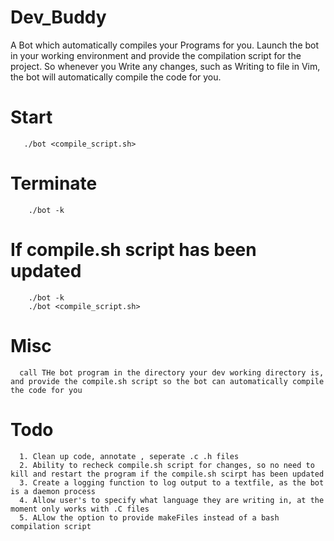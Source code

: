# Dev_Buddy
A Bot which automatically compiles your Programs for you. Launch the bot in your working environment and provide the compilation script for the project. So whenever you Write any changes, such as Writing to file in Vim, the bot will automatically compile the code for you.

# Start
       ./bot <compile_script.sh>
       
   
# Terminate
        ./bot -k
        
# If compile.sh script has been updated
        ./bot -k
        ./bot <compile_script.sh>
        
        
# Misc
      call THe bot program in the directory your dev working directory is, and provide the compile.sh script so the bot can automatically compile the code for you
      
      
# Todo
      1. Clean up code, annotate , seperate .c .h files
      2. Ability to recheck compile.sh script for changes, so no need to kill and restart the program if the compile.sh scirpt has been updated
      3. Create a logging function to log output to a textfile, as the bot is a daemon process
      4. Allow user's to specify what language they are writing in, at the moment only works with .C files
      5. ALlow the option to provide makeFiles instead of a bash compilation script
      
